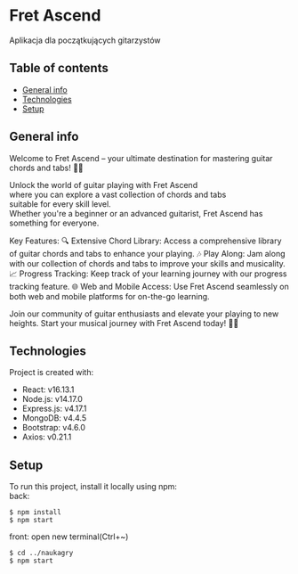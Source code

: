 # Fret Ascend
Aplikacja dla początkujących gitarzystów


## Table of contents
* [General info](#general-info)
* [Technologies](#technologies)
* [Setup](#setup)

## General info
Welcome to Fret Ascend – your ultimate destination for mastering guitar chords and tabs! 🎸🚀

Unlock the world of guitar playing with Fret Ascend<br>
where you can explore a vast collection of chords and tabs<br>
suitable for every skill level. <br>
Whether you're a beginner or an advanced guitarist, Fret Ascend has something for everyone.

Key Features:
🔍 Extensive Chord Library: Access a comprehensive library of guitar chords and tabs to enhance your playing.
🎶 Play Along: Jam along with our collection of chords and tabs to improve your skills and musicality.
📈 Progress Tracking: Keep track of your learning journey with our progress tracking feature.
🌐 Web and Mobile Access: Use Fret Ascend seamlessly on both web and mobile platforms for on-the-go learning.

Join our community of guitar enthusiasts and elevate your playing to new heights. Start your musical journey with Fret Ascend today! 🎵✨
	
## Technologies
Project is created with:
* React: v16.13.1
* Node.js: v14.17.0
* Express.js: v4.17.1
* MongoDB: v4.4.5
* Bootstrap: v4.6.0
* Axios: v0.21.1
	
## Setup
To run this project, install it locally using npm:
<br>
back:
```
$ npm install
$ npm start
```
front:
open new terminal(Ctrl+~)
```
$ cd ../naukagry
$ npm start
```
